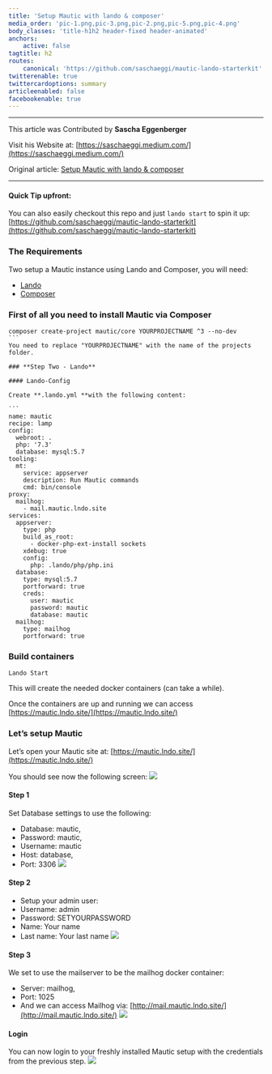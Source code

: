 ```yaml
---
title: 'Setup Mautic with lando & composer'
media_order: 'pic-1.png,pic-3.png,pic-2.png,pic-5.png,pic-4.png'
body_classes: 'title-h1h2 header-fixed header-animated'
anchors:
    active: false
tagtitle: h2
routes:
    canonical: 'https://github.com/saschaeggi/mautic-lando-starterkit'
twitterenable: true
twittercardoptions: summary
articleenabled: false
facebookenable: true
---
```


---
This article was Contributed by **Sascha Eggenberger**

Visit his Website at: [https://saschaeggi.medium.com/](https://saschaeggi.medium.com/)

Original article: [Setup Mautic with lando & composer](https://saschaeggi.medium.com/setup-mautic-with-lando-13eeff315c23)

---

#### Quick Tip upfront:
You can also easily checkout this repo and just ```lando start``` to spin it up: [https://github.com/saschaeggi/mautic-lando-starterkit](https://github.com/saschaeggi/mautic-lando-starterkit)

### **The Requirements**
Two setup a Mautic instance using Lando and Composer, you will need:
* [Lando](https://docs.lando.dev/)
* [Composer](https://getcomposer.org/)

### **First of all you need to install Mautic via Composer**

````
composer create-project mautic/core YOURPROJECTNAME ^3 --no-dev
```
You need to replace "YOURPROJECTNAME" with the name of the projects folder.

### **Step Two - Lando**

#### Lando-Config

Create **.lando.yml **with the following content:

```
name: mautic
recipe: lamp
config:
  webroot: .
  php: '7.3'
  database: mysql:5.7
tooling:
  mt:
    service: appserver
    description: Run Mautic commands
    cmd: bin/console
proxy:
  mailhog:
    - mail.mautic.lndo.site
services:
  appserver:
    type: php
    build_as_root:
      - docker-php-ext-install sockets
    xdebug: true
    config:
      php: .lando/php/php.ini
  database:
    type: mysql:5.7
    portforward: true
    creds:
      user: mautic
      password: mautic
      database: mautic
  mailhog:
    type: mailhog
    portforward: true
````
### **Build containers**
```
Lando Start
```
This will create the needed docker containers (can take a while).

Once the containers are up and running we can access
[https://mautic.lndo.site/](https://mautic.lndo.site/)

### **Let’s setup Mautic**

Let’s open your Mautic site at: [https://mautic.lndo.site/](https://mautic.lndo.site/)

You should see now the following screen:
![](pic-1.png)

#### **Step 1**
Set Database settings to use the following:

* Database: mautic,
* Password: mautic,
* Username: mautic
* Host: database,
* Port: 3306
![](pic-2.png)

#### **Step 2**
* Setup your admin user:
* Username: admin
* Password: SETYOURPASSWORD
* Name: Your name
* Last name: Your last name
![](pic-3.png)

#### **Step 3**

We set to use the mailserver to be the mailhog docker container:
* Server: mailhog,
* Port: 1025
* And we can access Mailhog via: [http://mail.mautic.lndo.site/](http://mail.mautic.lndo.site/)
![](pic-4.png)

#### **Login**
You can now login to your freshly installed Mautic setup with the credentials from the previous step.
![](pic-5.png)
